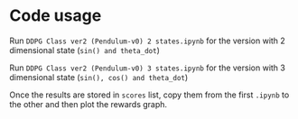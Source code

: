 # Code usage

Run `DDPG Class ver2 (Pendulum-v0) 2 states.ipynb` for the version with 2 dimensional state (`sin() and theta_dot`)

Run `DDPG Class ver2 (Pendulum-v0) 3 states.ipynb` for the version with 3 dimensional state (`sin(), cos() and theta_dot`)

Once the results are stored in `scores` list, copy them from the first `.ipynb` to the other and then plot the rewards graph.

